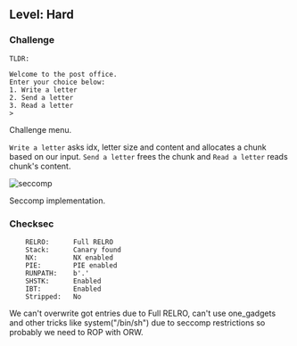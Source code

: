 ## Level: Hard

### Challenge

```
TLDR: 
```

```
Welcome to the post office.
Enter your choice below:
1. Write a letter
2. Send a letter
3. Read a letter
>
```

Challenge menu.

`Write a letter` asks idx, letter size and content and allocates a chunk based on our input. `Send a letter` frees the chunk and `Read a letter` reads chunk's content.

![seccomp](https://github.com/user-attachments/assets/35868835-403b-4362-9a24-d88ccea336c0)

Seccomp implementation. 

### Checksec

```
    RELRO:      Full RELRO
    Stack:      Canary found
    NX:         NX enabled
    PIE:        PIE enabled
    RUNPATH:    b'.'
    SHSTK:      Enabled
    IBT:        Enabled
    Stripped:   No
```

We can't overwrite got entries due to Full RELRO, can't use one_gadgets and other tricks like system("/bin/sh") due to seccomp restrictions so probably we need to ROP with ORW. 



